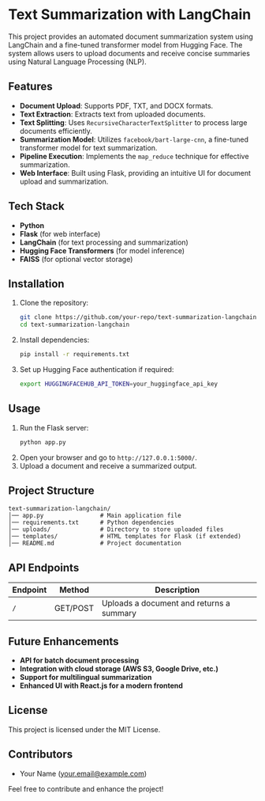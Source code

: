 # Text Summarization with LangChain

This project provides an automated document summarization system using LangChain and a fine-tuned transformer model from Hugging Face. The system allows users to upload documents and receive concise summaries using Natural Language Processing (NLP).

## Features
- **Document Upload**: Supports PDF, TXT, and DOCX formats.
- **Text Extraction**: Extracts text from uploaded documents.
- **Text Splitting**: Uses `RecursiveCharacterTextSplitter` to process large documents efficiently.
- **Summarization Model**: Utilizes `facebook/bart-large-cnn`, a fine-tuned transformer model for text summarization.
- **Pipeline Execution**: Implements the `map_reduce` technique for effective summarization.
- **Web Interface**: Built using Flask, providing an intuitive UI for document upload and summarization.

## Tech Stack
- **Python**
- **Flask** (for web interface)
- **LangChain** (for text processing and summarization)
- **Hugging Face Transformers** (for model inference)
- **FAISS** (for optional vector storage)

## Installation
1. Clone the repository:
   ```bash
   git clone https://github.com/your-repo/text-summarization-langchain.git
   cd text-summarization-langchain
   ```
2. Install dependencies:
   ```bash
   pip install -r requirements.txt
   ```
3. Set up Hugging Face authentication if required:
   ```bash
   export HUGGINGFACEHUB_API_TOKEN=your_huggingface_api_key
   ```

## Usage
1. Run the Flask server:
   ```bash
   python app.py
   ```
2. Open your browser and go to `http://127.0.0.1:5000/`.
3. Upload a document and receive a summarized output.

## Project Structure
```
text-summarization-langchain/
│── app.py                # Main application file
│── requirements.txt      # Python dependencies
│── uploads/              # Directory to store uploaded files
│── templates/            # HTML templates for Flask (if extended)
│── README.md             # Project documentation
```

## API Endpoints
| Endpoint   | Method | Description |
|------------|--------|-------------|
| `/`        | GET/POST | Uploads a document and returns a summary |

## Future Enhancements
- **API for batch document processing**
- **Integration with cloud storage (AWS S3, Google Drive, etc.)**
- **Support for multilingual summarization**
- **Enhanced UI with React.js for a modern frontend**

## License
This project is licensed under the MIT License.

## Contributors
- Your Name (your.email@example.com)

Feel free to contribute and enhance the project!

